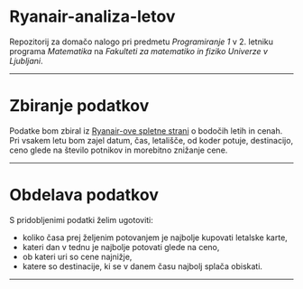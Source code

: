 # Ryanair-analiza-letov

Repozitorij za domačo nalogo pri predmetu *Programiranje 1* v 2. letniku programa *Matematika* na *Fakulteti za matematiko in fiziko Univerze v Ljubljani*.

---

# Zbiranje podatkov

Podatke bom zbiral iz [Ryanair-ove spletne strani](https://www.ryanair.com/ie/en) o bodočih letih in cenah. Pri vsakem letu bom zajel datum, čas, letališče, od koder potuje, destinacijo, ceno glede na število potnikov in morebitno znižanje cene.

---

# Obdelava podatkov

S pridobljenimi podatki želim ugotoviti:
- koliko časa prej željenim potovanjem je najbolje kupovati letalske karte,
- kateri dan v tednu je najbolje potovati glede na ceno,
- ob kateri uri so cene najnižje,
- katere so destinacije, ki se v danem času najbolj splača obiskati.

---
